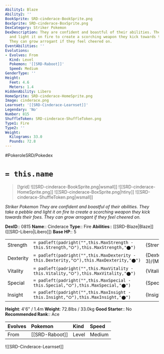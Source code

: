 ```yaml
---
Ability1: Blaze
Ability2: ''
BookSprite: SRD-cinderace-BookSprite.png
BoxSprite: SRD-cinderace-BoxSprite.png
DexCategory: Striker Pokemon
DexDescription: They are confident and boastful of their abilities. They take a pebble
  and light it on fire to create a scorching weapon they kick towards their foes.
  They can grow arrogant if they feel cheered on.
EventAbilities: ''
Evolutions:
- Evolves: From
  Kind: Level
  Pokemon: '[[SRD-Raboot]]'
  Speed: Medium
GenderType: ''
Height:
  Feet: 4.6
  Meters: 1.4
HiddenAbility: Libero
HomeSprite: SRD-cinderace-HomeSprite.png
Image: cinderace.png
Learnset: '[[SRD-Cinderace-Learnset]]'
Legendary: 'No'
Number: 815
ShuffleToken: SRD-cinderace-ShuffleToken.png
Type1: Fire
Type2: ''
Weight:
  Kilograms: 33.0
  Pounds: 72.8
---
```


#PokeroleSRD/Pokedex

# `= this.name`

> [!grid]
> ![[SRD-cinderace-BookSprite.png|wsmall]]
> ![[SRD-cinderace-HomeSprite.png]]
> ![[SRD-cinderace-BoxSprite.png|htiny]]
> ![[SRD-cinderace-ShuffleToken.png|wsmall]]


*Striker Pokemon*
*They are confident and boastful of their abilities. They take a pebble and light it on fire to create a scorching weapon they kick towards their foes. They can grow arrogant if they feel cheered on.*

**DexID**:: 0815
**Name**:: Cinderace
**Type**:: Fire
**Abilities**:: [[SRD-Blaze|Blaze]] ([[SRD-Libero|Libero]])
**Base HP**:: 5

|           |                                                                                        |                                          |
| --------- | -------------------------------------------------------------------------------------- | ---------------------------------------- |
| Strength  | `= padleft(padright("",this.MaxStrength - this.Strength,"⭘"),this.MaxStrength,"⬤")`    | (Strength::3)/(MaxStrength::6)   |
| Dexterity | `= padleft(padright("",this.MaxDexterity - this.Dexterity,"⭘"),this.MaxDexterity,"⬤")` | (Dexterity:: 3)/(MaxDexterity::7) |
| Vitality  | `= padleft(padright("",this.MaxVitality - this.Vitality,"⭘"),this.MaxVitality,"⬤")`    | (Vitality::2)/(MaxVitality::5)   |
| Special   | `= padleft(padright("",this.MaxSpecial - this.Special,"⭘"),this.MaxSpecial,"⬤")`       | (Special::2)/(MaxSpecial::4)     |
| Insight   | `= padleft(padright("",this.MaxInsight - this.Insight,"⭘"),this.MaxInsight,"⬤")`       | (Insight::2)/(MaxInsight::5)     |

**Height**: 4'6" / 1.4m
**Weight**: 72.8lbs / 33.0kg
**Good Starter**:: No
**Recommended Rank**:: Ace

| Evolves   | Pokemon        | Kind   | Speed   |
|:----------|:---------------|:-------|:--------|
| From      | [[SRD-Raboot]] | Level  | Medium  |

![[SRD-Cinderace-Learnset]]